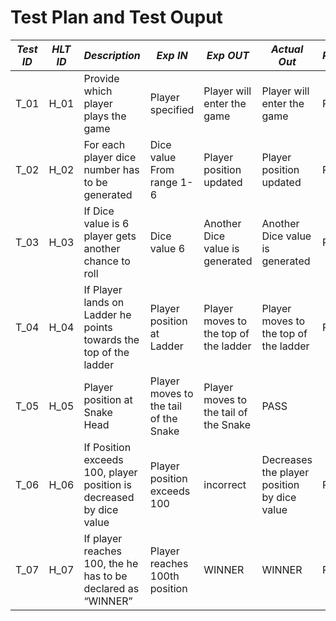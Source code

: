 # Test Plan and Test Ouput

| *Test ID* | *HLT ID* | *Description*                                              | *Exp IN* | *Exp OUT* | *Actual Out* |*PASS/FAIL*  |    
|-------------|-----|--------------------------------------------------------------|------------|-------------|----------------|------------------|
|  T_01|H_01|Provide which player plays the game|  Player specified  | Player will enter the game | Player will enter the game | PASS |
|  T_02|H_02|For each player dice number has to be generated|  Dice value From range 1-6| Player position updated | Player position updated | PASS |
|  T_03|H_03|If Dice value is 6 player gets another chance to roll|  Dice value 6| Another Dice value is generated |Another Dice value is generated| PASS |
|  T_04|H_04|If Player lands on Ladder he points towards the top of the ladder|  Player position at Ladder | Player moves to the top of the ladder  | Player moves to the top of the ladder| PASS |
|  T_05|H_05|Player position at Snake Head | Player moves to the tail of the Snake | Player moves to the tail of the Snake | PASS |
T_06|H_06|If Position exceeds 100, player position is decreased by dice value |  Player position exceeds 100 | incorrect | Decreases the player position by dice value | PASS |
T_07|H_07| If player reaches 100, the he has to be declared as “WINNER”| Player reaches 100th position | WINNER | WINNER | PASS |